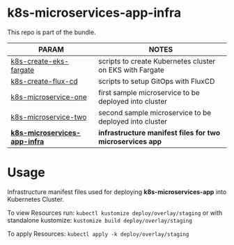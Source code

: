 # k8s-microservices-app-infra

This repo is part of the bundle. 

| PARAM | NOTES |
| ------ | ------ |
| [k8s-create-eks-fargate](https://github.com/dinoradulovic/k8s-create-eks-fargate) | scripts to create Kubernetes cluster on EKS with Fargate |
| [k8s-create-flux-cd](https://github.com/dinoradulovic/k8s-create-flux-cd) | scripts to setup GitOps with FluxCD |
| [k8s-microservice-one](https://github.com/dinoradulovic/k8s-microservice-one) | first sample microservice to be deployed into cluster |
| [k8s-microservice-two](https://github.com/dinoradulovic/k8s-microservice-two) | second sample microservice to be deployed into cluster |
| **[k8s-microservices-app-infra](https://github.com/dinoradulovic/k8s-microservices-app-infra)** | **infrastructure manifest files for two microservices app** |
# Usage

Infrastructure manifest files used for deploying **k8s-microservices-app** into Kubernetes Cluster. 

To view Resources run:
```kubectl kustomize deploy/overlay/staging```
or with standalone kustomize:
```kustomize build deploy/overlay/staging```

To apply Resources:
```kubectl apply -k deploy/overlay/staging```
